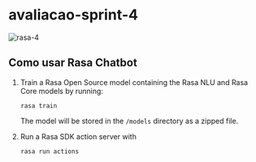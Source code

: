 # avaliacao-sprint-4
![rasa-4](https://user-images.githubusercontent.com/26391241/122766670-33afcd80-d278-11eb-97e2-8e7723290719.png)


## Como usar Rasa Chatbot
1. Train a Rasa Open Source model containing the Rasa NLU and Rasa Core models by running:
    ```
    rasa train
    ```
    The model will be stored in the `/models` directory as a zipped file.

2. Run a Rasa SDK action server with
    ```
    rasa run actions
    ```

